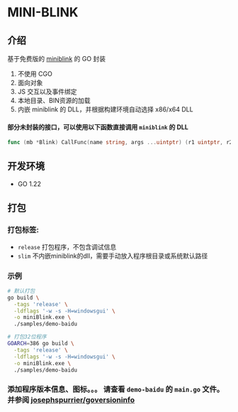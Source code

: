 # MINI-BLINK

## 介绍
基于免费版的 [miniblink](https://miniblink.net/) 的 GO 封装

1. 不使用 CGO
2. 面向对象
3. JS 交互以及事件绑定
4. 本地目录、BIN资源的加载
5. 内嵌 miniblink 的 DLL，并根据构建环境自动选择 x86/x64 DLL


#### 部分未封装的接口，可以使用以下函数直接调用 `miniblink` 的 DLL
```go
func (mb *Blink) CallFunc(name string, args ...uintptr) (r1 uintptr, r2 uintptr, err error)
```

## 开发环境
- GO 1.22


## 打包

### 打包标签:
- `release` 打包程序，不包含调试信息
- `slim` 不内嵌miniblink的dll，需要手动放入程序根目录或系统默认路径

### 示例
```bash
# 默认打包
go build \
  -tags 'release' \
  -ldflags '-w -s -H=windowsgui' \
  -o miniBlink.exe \
  ./samples/demo-baidu

# 打包32位程序
GOARCH=386 go build \
  -tags 'release' \
  -ldflags '-w -s -H=windowsgui' \
  -o miniBlink.exe \
  ./samples/demo-baidu

```

### 添加程序版本信息、图标。。。 请查看 `demo-baidu` 的 `main.go` 文件。并参阅 [josephspurrier/goversioninfo](https://github.com/josephspurrier/goversioninfo)
